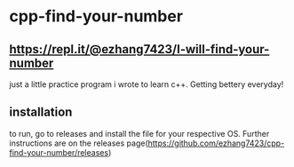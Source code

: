 # cpp-find-your-number
## https://repl.it/@ezhang7423/I-will-find-your-number
just a little practice program i wrote to learn c++. Getting bettery everyday!
## installation
to run, go to releases and install the file for your respective OS. Further instructions are on the releases page(https://github.com/ezhang7423/cpp-find-your-number/releases)
